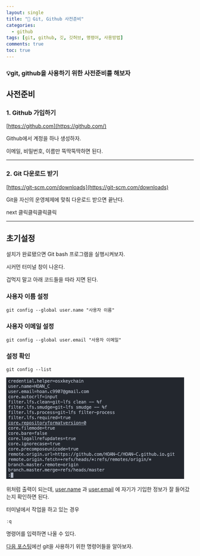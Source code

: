 ```yaml
---
layout: single
title: "💾 Git, Github 사전준비"
categories:
  - github
tags: [git, github, 깃, 깃허브, 명령어, 사용방법]
comments: true
toc: true
---
```


### 💡git, github을 사용하기 위한 사전준비를 해보자

## 사전준비

### 1. Github 가입하기

[https://github.com](https://github.com/)

Github에서 계정을 하나 생성하자.

이메일, 비밀번호, 이름만 뚝딱뚝딱하면 된다.

---

### 2. Git 다운로드 받기

[https://git-scm.com/downloads](https://git-scm.com/downloads)

Git을 자신의 운영체제에 맞춰 다운로드 받으면 끝난다.

next 클릭클릭클릭클릭

---

## 초기설정

설치가 완료됐으면 Git bash 프로그램을 실행시켜보자.

시커먼 터미널 창이 나온다.

겁먹지 말고 아래 코드들을 따라 지면 된다.

### 사용자 이름 설정

```
git config --global user.name "사용자 이름"
```

### 사용자 이메일 설정

```
git config --global user.email "사용자 이메일"
```

### 설정 확인

```
git config --list
```

![Untitled](/assets/img/221223/1.png)

위처럼 출력이 되는데, [user.name](http://user.name) 과 [user.email](http://user.email) 에 자기가 기입한 정보가 잘 들어갔는지 확인하면 된다.

터미널에서 작업을 하고 있는 경우

```jsx
:q
```

명령어를 입력하면 나올 수 있다.

[다음 포스팅](https://hoan-c.github.io/github/Git,-Github-사용방법,-명령어-정리/)에선 git을 사용하기 위한 명령어들을 알아보자.
